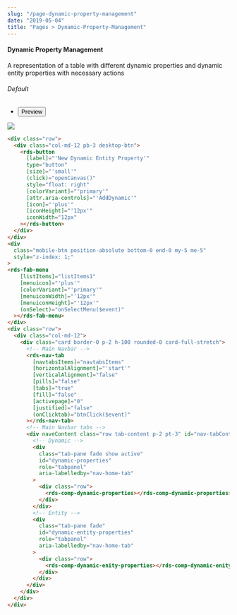 ```yaml
---
slug: "/page-dynamic-property-management"
date: "2019-05-04"
title: "Pages > Dynamic-Property-Management"
---
```


<!-- CSS only -->
<link href="https://cdn.jsdelivr.net/npm/bootstrap@5.1.3/dist/css/bootstrap.min.css" rel="stylesheet" integrity="sha384-1BmE4kWBq78iYhFldvKuhfTAU6auU8tT94WrHftjDbrCEXSU1oBoqyl2QvZ6jIW3" crossorigin="anonymous">
<link rel="stylesheet" href="../../../../../../../raaghu/src/assets/css/style-elements.css">
<link rel="stylesheet" href="../../../../../../../raaghu/src/assets/css/main.css">


#### Dynamic Property Management

<p>A representation of a table with different dynamic properties and dynamic entity properties with necessary actions</p>

<!-- Basic -->
<section class="py-4">
<h6>Default</h6>
    <div class="py-3">
      <div class="cust-tabs">
        <ul class="nav nav-tabs" id="myTab" role="tablist">
          <li class="nav-item" role="presentation">
            <button class="nav-link active" id="PreviewBasic-tab" data-bs-toggle="tab" data-bs-target="#PreviewBasic" type="button" role="tab" aria-controls="PreviewBasic" aria-selected="true">Preview </button>
          </li>
          <!-- <li class="nav-item" role="presentation">
            <button class="nav-link" id="AngularBasic-tab" data-bs-toggle="tab" data-bs-target="#AngularBasic" type="button" role="tab" aria-controls="AngularBasic" aria-selected="false"><i class="bi bi-code-slash" style="font-size:1.0rem"></i>Angular</button>
          </li> -->
        </ul>
      </div>
      <div class="tab-content card border" id="myTabContent">
        <div class="tab-pane fade show active" id="PreviewBasic" role="tabpanel" aria-labelledby="PreviewBasic-tab">
         <div class="contents  p-5">
                                          <div class="row">
                                            <div class="col-md-12">
                                            <img src="/images/dynamic-prop-management.png" class="w-100">
                                            </div>
                                          </div>
                                    </div>
        </div>
        <div class="tab-pane fade show" id="AngularBasic" role="tabpanel" aria-labelledby="AngularBasic-tab">
          <div class="contents bg-code">
<div class="row m-0">

```html
<div class="row">
  <div class="col-md-12 pb-3 desktop-btn">
    <rds-button
      [label]="'New Dynamic Entity Property'"
      type="button"
      [size]="'small'"
      (click)="openCanvas()"
      style="float: right"
      [colorVariant]="'primary'"
      [attr.aria-controls]="'AddDynamic'"
      [icon]="'plus'"
      [iconHeight]="'12px'"
      iconWidth="12px"
    ></rds-button>
  </div>
</div>
<div
  class="mobile-btn position-absolute bottom-0 end-0 my-5 me-5"
  style="z-index: 1;"
>
<rds-fab-menu
    [listItems]="listItems1"
    [menuicon]="'plus'"
    [colorVariant]="'primary'"
    [menuiconWidth]="'12px'"
    [menuiconHeight]="'12px'"
    (onSelect)="onSelectMenu($event)"
  ></rds-fab-menu>
</div>
<div class="row">
  <div class="col-md-12">
    <div class="card border-0 p-2 h-100 rounded-0 card-full-stretch">
      <!-- Main Navbar -->
      <rds-nav-tab
        [navtabsItems]="navtabsItems"
        [horizontalAlignment]="'start'"
        [verticalAlignment]="false"
        [pills]="false"
        [tabs]="true"
        [fill]="false"
        [activepage]="0"
        [justified]="false"
        (onClicktab)="btnClick($event)"
      ></rds-nav-tab>
      <!-- Main Navbar tabs -->
      <div naveContent class="row tab-content p-2 pt-3" id="nav-tabContent">
        <!-- Dynamic -->
        <div
          class="tab-pane fade show active"
          id="dynamic-properties"
          role="tabpanel"
          aria-labelledby="nav-home-tab"
        >
          <div class="row">
            <rds-comp-dynamic-properties></rds-comp-dynamic-properties>
          </div>
        </div>
        <!-- Entity -->
        <div
          class="tab-pane fade"
          id="dynamic-entity-properties"
          role="tabpanel"
          aria-labelledby="nav-home-tab"
        >
          <div class="row">
            <rds-comp-dynamic-enity-properties></rds-comp-dynamic-enity-properties>
          </div>
        </div>
      </div>
    </div>
  </div>
</div>

```

</div>
          </div>
        </div>
      </div>
    </div>
  </section>

 